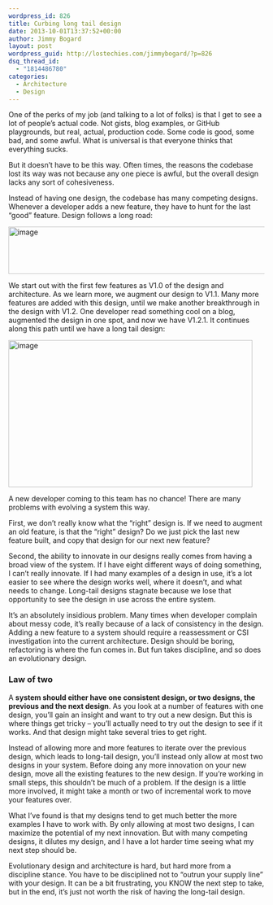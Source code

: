 ```yaml
---
wordpress_id: 826
title: Curbing long tail design
date: 2013-10-01T13:37:52+00:00
author: Jimmy Bogard
layout: post
wordpress_guid: http://lostechies.com/jimmybogard/?p=826
dsq_thread_id:
  - "1814486780"
categories:
  - Architecture
  - Design
---
```

One of the perks of my job (and talking to a lot of folks) is that I get to see a lot of people’s actual code. Not gists, blog examples, or GitHub playgrounds, but real, actual, production code. Some code is good, some bad, and some awful. What is universal is that everyone thinks that everything sucks.

But it doesn’t have to be this way. Often times, the reasons the codebase lost its way was not because any one piece is awful, but the overall design lacks any sort of cohesiveness.

Instead of having one design, the codebase has many competing designs. Whenever a developer adds a new feature, they have to hunt for the last “good” feature. Design follows a long road:

[<img style="border-top: 0px;border-right: 0px;border-bottom: 0px;padding-top: 0px;padding-left: 0px;border-left: 0px;padding-right: 0px" border="0" alt="image" src="https://lostechies.com/content/jimmybogard/uploads/2013/10/image_thumb.png" width="640" height="93" />](https://lostechies.com/content/jimmybogard/uploads/2013/10/image.png)

We start out with the first few features as V1.0 of the design and architecture. As we learn more, we augment our design to V1.1. Many more features are added with this design, until we make another breakthrough in the design with V1.2. One developer read something cool on a blog, augmented the design in one spot, and now we have V1.2.1. It continues along this path until we have a long tail design:

[<img style="border-top: 0px;border-right: 0px;border-bottom: 0px;padding-top: 0px;padding-left: 0px;border-left: 0px;padding-right: 0px" border="0" alt="image" src="https://lostechies.com/content/jimmybogard/uploads/2013/10/image_thumb1.png" width="480" height="289" />](https://lostechies.com/content/jimmybogard/uploads/2013/10/image1.png)

A new developer coming to this team has no chance! There are many problems with evolving a system this way.

First, we don’t really know what the “right” design is. If we need to augment an old feature, is that the “right” design? Do we just pick the last new feature built, and copy that design for our next new feature?

Second, the ability to innovate in our designs really comes from having a broad view of the system. If I have eight different ways of doing something, I can’t really innovate. If I had many examples of a design in use, it’s a lot easier to see where the design works well, where it doesn’t, and what needs to change. Long-tail designs stagnate because we lose that opportunity to see the design in use across the entire system.

It’s an absolutely insidious problem. Many times when developer complain about messy code, it’s really because of a lack of consistency in the design. Adding a new feature to a system should require a reassessment or CSI investigation into the current architecture. Design should be boring, refactoring is where the fun comes in. But fun takes discipline, and so does an evolutionary design.

### Law of two

A **system should either have one consistent design, or two designs, the previous and the next design**. As you look at a number of features with one design, you’ll gain an insight and want to try out a new design. But this is where things get tricky – you’ll actually need to try out the design to see if it works. And that design might take several tries to get right.

Instead of allowing more and more features to iterate over the previous design, which leads to long-tail design, you’ll instead only allow at most two designs in your system. Before doing any more innovation on your new design, move all the existing features to the new design. If you’re working in small steps, this shouldn’t be much of a problem. If the design is a little more involved, it might take a month or two of incremental work to move your features over.

What I’ve found is that my designs tend to get much better the more examples I have to work with. By only allowing at most two designs, I can maximize the potential of my next innovation. But with many competing designs, it dilutes my design, and I have a lot harder time seeing what my next step should be.

Evolutionary design and architecture is hard, but hard more from a discipline stance. You have to be disciplined not to “outrun your supply line” with your design. It can be a bit frustrating, you KNOW the next step to take, but in the end, it’s just not worth the risk of having the long-tail design.